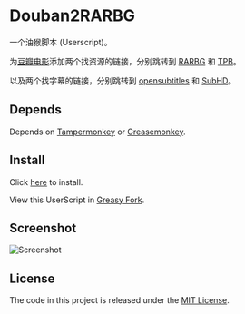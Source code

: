 # Douban2RARBG

 一个油猴脚本 (Userscript)。

为[豆瓣电影](https://douban.com/movie)添加两个找资源的链接，分别跳转到 [RARBG](https://rarbgmirror.com) 和 [TPB](https://thepiratebay.org)。

以及两个找字幕的链接，分别跳转到 [opensubtitles](https://www.opensubtitles.org/zh) 和 [SubHD](https://subhd.tv)。

## Depends

Depends on [Tampermonkey](https://www.tampermonkey.net/) or [Greasemonkey](https://www.greasespot.net/).

## Install

Click [here](https://cdn.jsdelivr.net/gh/Mogeko/userscript-douban2rarbg@master/Douban2RARBG.user.js) to install.

View this UserScript in [Greasy Fork](https://greasyfork.org/zh-CN/scripts/427181-douban2rarbg).

## Screenshot
![Screenshot](https://cdn.jsdelivr.net/gh/Mogeko/userscript-douban2rarbg@master/Screenshot.jpg)

## License

The code in this project is released under the [MIT License](https://github.com/Mogeko/Douban2RARBG/blob/master/LICENSE).
